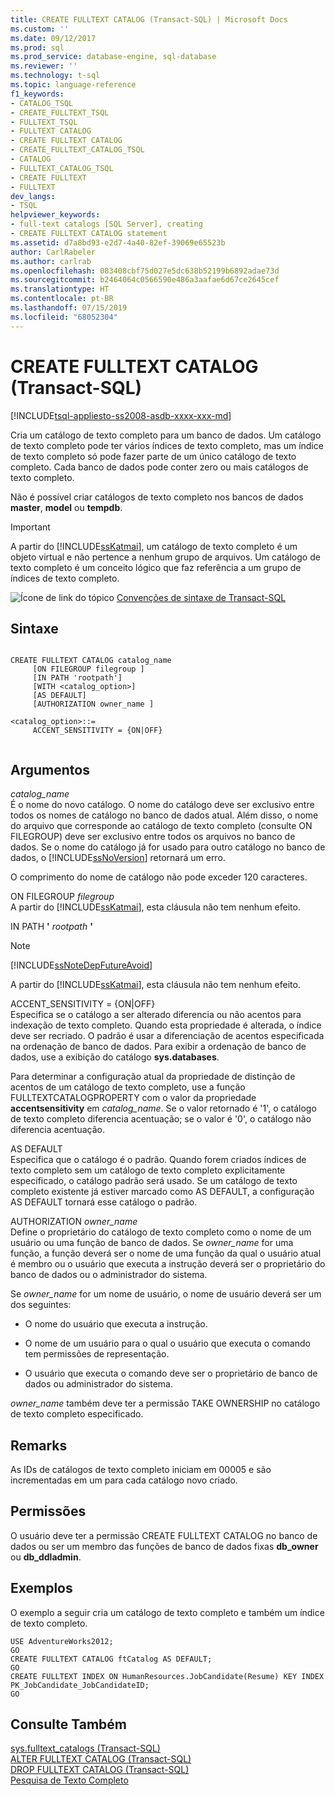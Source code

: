 ```yaml
---
title: CREATE FULLTEXT CATALOG (Transact-SQL) | Microsoft Docs
ms.custom: ''
ms.date: 09/12/2017
ms.prod: sql
ms.prod_service: database-engine, sql-database
ms.reviewer: ''
ms.technology: t-sql
ms.topic: language-reference
f1_keywords:
- CATALOG_TSQL
- CREATE_FULLTEXT_TSQL
- FULLTEXT_TSQL
- FULLTEXT CATALOG
- CREATE FULLTEXT CATALOG
- CREATE_FULLTEXT_CATALOG_TSQL
- CATALOG
- FULLTEXT_CATALOG_TSQL
- CREATE FULLTEXT
- FULLTEXT
dev_langs:
- TSQL
helpviewer_keywords:
- full-text catalogs [SQL Server], creating
- CREATE FULLTEXT CATALOG statement
ms.assetid: d7a8bd93-e2d7-4a40-82ef-39069e65523b
author: CarlRabeler
ms.author: carlrab
ms.openlocfilehash: 083408cbf75d027e5dc638b52199b6892adae73d
ms.sourcegitcommit: b2464064c0566590e486a3aafae6d67ce2645cef
ms.translationtype: HT
ms.contentlocale: pt-BR
ms.lasthandoff: 07/15/2019
ms.locfileid: "68052304"
---
```

# <a name="create-fulltext-catalog-transact-sql"></a>CREATE FULLTEXT CATALOG (Transact-SQL)
[!INCLUDE[tsql-appliesto-ss2008-asdb-xxxx-xxx-md](../../includes/tsql-appliesto-ss2008-asdb-xxxx-xxx-md.md)]

  Cria um catálogo de texto completo para um banco de dados. Um catálogo de texto completo pode ter vários índices de texto completo, mas um índice de texto completo só pode fazer parte de um único catálogo de texto completo. Cada banco de dados pode conter zero ou mais catálogos de texto completo.  
  
 Não é possível criar catálogos de texto completo nos bancos de dados **master**, **model** ou **tempdb**.  
  
> [!IMPORTANT]  
>  A partir do [!INCLUDE[ssKatmai](../../includes/sskatmai-md.md)], um catálogo de texto completo é um objeto virtual e não pertence a nenhum grupo de arquivos. Um catálogo de texto completo é um conceito lógico que faz referência a um grupo de índices de texto completo.  
  
 ![Ícone de link do tópico](../../database-engine/configure-windows/media/topic-link.gif "Ícone de link do tópico") [Convenções de sintaxe de Transact-SQL](../../t-sql/language-elements/transact-sql-syntax-conventions-transact-sql.md)  
  
## <a name="syntax"></a>Sintaxe  
  
```  
  
CREATE FULLTEXT CATALOG catalog_name  
     [ON FILEGROUP filegroup ]  
     [IN PATH 'rootpath']  
     [WITH <catalog_option>]  
     [AS DEFAULT]  
     [AUTHORIZATION owner_name ]  
  
<catalog_option>::=  
     ACCENT_SENSITIVITY = {ON|OFF}  
  
```  
  
## <a name="arguments"></a>Argumentos  
 *catalog_name*  
 É o nome do novo catálogo. O nome do catálogo deve ser exclusivo entre todos os nomes de catálogo no banco de dados atual. Além disso, o nome do arquivo que corresponde ao catálogo de texto completo (consulte ON FILEGROUP) deve ser exclusivo entre todos os arquivos no banco de dados. Se o nome do catálogo já for usado para outro catálogo no banco de dados, o [!INCLUDE[ssNoVersion](../../includes/ssnoversion-md.md)] retornará um erro.  
  
 O comprimento do nome de catálogo não pode exceder 120 caracteres.  
  
 ON FILEGROUP *filegroup*  
 A partir do [!INCLUDE[ssKatmai](../../includes/sskatmai-md.md)], esta cláusula não tem nenhum efeito.  
  
 IN PATH **'** _rootpath_ **'**  
 > [!NOTE]  
>  [!INCLUDE[ssNoteDepFutureAvoid](../../includes/ssnotedepfutureavoid-md.md)]  
  
 A partir do [!INCLUDE[ssKatmai](../../includes/sskatmai-md.md)], esta cláusula não tem nenhum efeito.  
  
 ACCENT_SENSITIVITY = {ON|OFF}  
 Especifica se o catálogo a ser alterado diferencia ou não acentos para indexação de texto completo. Quando esta propriedade é alterada, o índice deve ser recriado. O padrão é usar a diferenciação de acentos especificada na ordenação de banco de dados. Para exibir a ordenação de banco de dados, use a exibição do catálogo **sys.databases**.  
  
 Para determinar a configuração atual da propriedade de distinção de acentos de um catálogo de texto completo, use a função FULLTEXTCATALOGPROPERTY com o valor da propriedade **accentsensitivity** em *catalog_name*. Se o valor retornado é '1', o catálogo de texto completo diferencia acentuação; se o valor é '0', o catálogo não diferencia acentuação.  
  
 AS DEFAULT  
 Especifica que o catálogo é o padrão. Quando forem criados índices de texto completo sem um catálogo de texto completo explicitamente especificado, o catálogo padrão será usado. Se um catálogo de texto completo existente já estiver marcado como AS DEFAULT, a configuração AS DEFAULT tornará esse catálogo o padrão.  
  
 AUTHORIZATION *owner_name*  
 Define o proprietário do catálogo de texto completo como o nome de um usuário ou uma função de banco de dados. Se *owner_name* for uma função, a função deverá ser o nome de uma função da qual o usuário atual é membro ou o usuário que executa a instrução deverá ser o proprietário do banco de dados ou o administrador do sistema.  
  
 Se *owner_name* for um nome de usuário, o nome de usuário deverá ser um dos seguintes:  
  
-   O nome do usuário que executa a instrução.  
  
-   O nome de um usuário para o qual o usuário que executa o comando tem permissões de representação.  
  
-   O usuário que executa o comando deve ser o proprietário de banco de dados ou administrador do sistema.  
  
 *owner_name* também deve ter a permissão TAKE OWNERSHIP no catálogo de texto completo especificado.  
  
## <a name="remarks"></a>Remarks  
 As IDs de catálogos de texto completo iniciam em 00005 e são incrementadas em um para cada catálogo novo criado.  
  
## <a name="permissions"></a>Permissões  
 O usuário deve ter a permissão CREATE FULLTEXT CATALOG no banco de dados ou ser um membro das funções de banco de dados fixas **db_owner** ou **db_ddladmin**.  
  
## <a name="examples"></a>Exemplos  
 O exemplo a seguir cria um catálogo de texto completo e também um índice de texto completo.  
  
```  
USE AdventureWorks2012;  
GO  
CREATE FULLTEXT CATALOG ftCatalog AS DEFAULT;  
GO  
CREATE FULLTEXT INDEX ON HumanResources.JobCandidate(Resume) KEY INDEX PK_JobCandidate_JobCandidateID;  
GO  
```  
  
## <a name="see-also"></a>Consulte Também  
 [sys.fulltext_catalogs &#40;Transact-SQL&#41;](../../relational-databases/system-catalog-views/sys-fulltext-catalogs-transact-sql.md)   
 [ALTER FULLTEXT CATALOG &#40;Transact-SQL&#41;](../../t-sql/statements/alter-fulltext-catalog-transact-sql.md)   
 [DROP FULLTEXT CATALOG &#40;Transact-SQL&#41;](../../t-sql/statements/drop-fulltext-catalog-transact-sql.md)   
 [Pesquisa de Texto Completo](../../relational-databases/search/full-text-search.md)   
 
  
  
